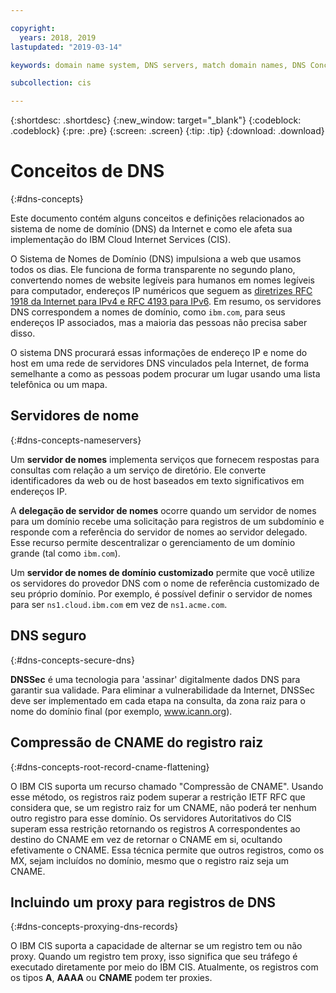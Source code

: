 ```yaml
---

copyright:
  years: 2018, 2019
lastupdated: "2019-03-14"

keywords: domain name system, DNS servers, match domain names, DNS Concepts

subcollection: cis

---
```


{:shortdesc: .shortdesc}
{:new_window: target="_blank"}
{:codeblock: .codeblock}
{:pre: .pre}
{:screen: .screen}
{:tip: .tip}
{:download: .download}


# Conceitos de DNS
{:#dns-concepts}

Este documento contém alguns conceitos e definições relacionados ao sistema de nome de domínio (DNS) da Internet e como ele afeta sua implementação do IBM Cloud Internet Services (CIS). 

O Sistema de Nomes de Domínio (DNS) impulsiona a web que usamos todos os dias. Ele funciona de forma transparente no segundo plano, convertendo nomes de website legíveis para humanos em nomes legíveis para computador, endereços IP numéricos que seguem as [diretrizes RFC 1918 da Internet para IPv4 e RFC 4193 para IPv6](https://en.wikipedia.org/wiki/Private_network). Em resumo, os servidores DNS correspondem a nomes de domínio, como `ibm.com`, para seus endereços IP associados, mas a maioria das pessoas não precisa saber disso.

O sistema DNS procurará essas informações de endereço IP e nome do host em uma rede de servidores DNS vinculados pela Internet, de forma semelhante a como as pessoas podem procurar um lugar usando uma lista telefônica ou um mapa.

## Servidores de nome
{:#dns-concepts-nameservers}

Um **servidor de nomes** implementa serviços que fornecem respostas para consultas com relação a um serviço de diretório. Ele converte identificadores da web ou de host baseados em texto significativos em endereços IP.

A **delegação de servidor de nomes** ocorre quando um servidor de nomes para um domínio recebe uma solicitação para registros de um subdomínio e responde com a referência do servidor de nomes ao servidor delegado. Esse recurso permite descentralizar o gerenciamento de um domínio grande (tal como `ibm.com`).

Um **servidor de nomes de domínio customizado** permite que você utilize os servidores do provedor DNS com o nome de referência customizado de seu próprio domínio. Por exemplo, é possível definir o servidor de nomes para ser `ns1.cloud.ibm.com` em vez de `ns1.acme.com`.

## DNS seguro
{:#dns-concepts-secure-dns}

**DNSSec** é uma tecnologia para 'assinar' digitalmente dados DNS para garantir sua validade. Para eliminar a vulnerabilidade da Internet, DNSSec deve ser implementado em cada etapa na consulta, da zona raiz para o nome do domínio final (por exemplo, www.icann.org).

## Compressão de CNAME do registro raiz
{:#dns-concepts-root-record-cname-flattening}

O IBM CIS suporta um recurso chamado "Compressão de CNAME". Usando esse método, os registros raiz podem superar a restrição IETF RFC que considera que, se um registro raiz for um CNAME, não poderá ter nenhum outro registro para esse domínio. Os servidores Autoritativos do CIS superam essa restrição retornando os registros A correspondentes ao destino do CNAME em vez de retornar o CNAME em si, ocultando efetivamente o CNAME. Essa técnica permite que outros registros, como os MX, sejam incluídos no domínio, mesmo que o registro raiz seja um CNAME.

## Incluindo um proxy para registros de DNS
{:#dns-concepts-proxying-dns-records}

O IBM CIS suporta a capacidade de alternar se um registro tem ou não proxy. Quando um registro tem proxy, isso significa que seu tráfego é executado diretamente por meio do IBM CIS. Atualmente, os registros com os tipos **A**, **AAAA** ou **CNAME** podem ter proxies.
